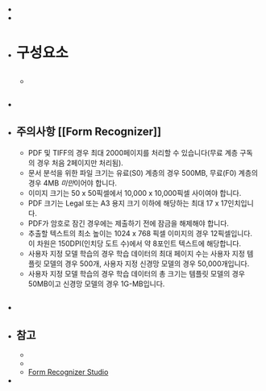 -
-
- # 구성요소
	- ##
-
- ## 주의사항 [[Form Recognizer]]
	- PDF 및 TIFF의 경우 최대 2000페이지를 처리할 수 있습니다(무료 계층 구독의 경우 처음 2페이지만 처리됨).
	- 문서 분석을 위한 파일 크기는 유료(S0) 계층의 경우 500MB, 무료(F0) 계층의 경우 4MB *미만*이어야 합니다.
	- 이미지 크기는 50 x 50픽셀에서 10,000 x 10,000픽셀 사이여야 합니다.
	- PDF 크기는 Legal 또는 A3 용지 크기 이하에 해당하는 최대 17 x 17인치입니다.
	- PDF가 암호로 잠긴 경우에는 제출하기 전에 잠금을 해제해야 합니다.
	- 추출할 텍스트의 최소 높이는 1024 x 768 픽셀 이미지의 경우 12픽셀입니다. 이 차원은 150DPI(인치당 도트 수)에서 약 8포인트 텍스트에 해당합니다.
	- 사용자 지정 모델 학습의 경우 학습 데이터의 최대 페이지 수는 사용자 지정 템플릿 모델의 경우 500개, 사용자 지정 신경망 모델의 경우 50,000개입니다.
	- 사용자 지정 모델 학습의 경우 학습 데이터의 총 크기는 템플릿 모델의 경우 50MB이고 신경망 모델의 경우 1G-MB입니다.
##
-
- ## 참고
	-
	-
	- [Form Recognizer Studio](https://formrecognizer.appliedai.azure.com/studio)
-